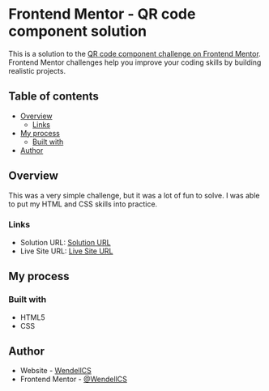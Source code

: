 # Frontend Mentor - QR code component solution

This is a solution to the [QR code component challenge on Frontend Mentor](https://www.frontendmentor.io/challenges/qr-code-component-iux_sIO_H). Frontend Mentor challenges help you improve your coding skills by building realistic projects. 

## Table of contents

- [Overview](#overview)
  - [Links](#links)
- [My process](#my-process)
  - [Built with](#built-with)
- [Author](#author)

## Overview

This was a very simple challenge, but it was a lot of fun to solve. I was able to put my HTML and CSS skills into practice.

### Links

- Solution URL: [Solution URL](https://github.com/wendellcs/QR-code-challenge#overview)
- Live Site URL: [Live Site URL](https://wendellcs.github.io/QR-code-challenge/)

## My process

### Built with

- HTML5
- CSS 

## Author

- Website - [WendellCS](https://wendellcs.github.io)
- Frontend Mentor - [@WendellCS](https://www.frontendmentor.io/profile/WendellCS)

